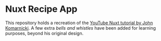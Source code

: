 # Nuxt Recipe App

This repository holds a recreation of the [YouTube Nuxt tutorial by John Komarnicki](https://www.youtube.com/watch?v=RAJZOqr3JZU). A few extra _bells and whistles_ have been added for learning purposes, beyond his original design.
